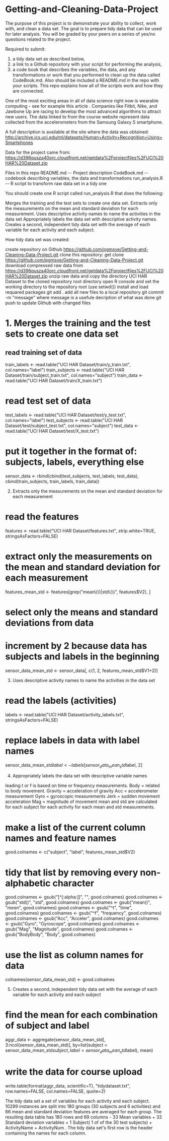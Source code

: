# Getting-and-Cleaning-Data-Project
The purpose of this project is to demonstrate your ability to collect, work with, and clean a data set.
The goal is to prepare tidy data that can be used for later analysis. You will be graded by your peers on a series of yes/no questions related to the project.

Required to submit: 
1) a tidy data set as described below, 
2) a link to a Github repository with your script for performing the analysis,
3) a code book that describes the variables, the data, and any transformations or work that you performed to clean up the data called CodeBook.md. 
Also should be included a README.md in the repo with your scripts. This repo explains how all of the scripts work and how they are connected.  

One of the most exciting areas in all of data science right now is wearable computing - see for example this article . Companies like Fitbit, Nike, and Jawbone Up are racing to develop the most advanced algorithms to attract new users. The data linked to from the course website represent data collected from the accelerometers from the Samsung Galaxy S smartphone. 

A full description is available at the site where the data was obtained:
http://archive.ics.uci.edu/ml/datasets/Human+Activity+Recognition+Using+Smartphones

Data for the project came from:
https://d396qusza40orc.cloudfront.net/getdata%2Fprojectfiles%2FUCI%20HAR%20Dataset.zip 

Files in this repo
  README.md      -- Project description
  CodeBook.md    -- codebook describing variables, the data and transformations
  run_analysis.R -- R script to transform raw data set in a tidy one

You should create one R script called run_analysis.R that does the following:

  Merges the training and the test sets to create one data set.
  Extracts only the measurements on the mean and standard deviation for each measurement.
  Uses descriptive activity names to name the activities in the data set
  Appropriately labels the data set with descriptive activity names.
  Creates a second, independent tidy data set with the average of each variable for each activity and each subject.

How tidy data set was created:

  create repository on Github https://github.com/pgmsve/Getting-and-Cleaning-Data-Project.git
  clone this repository: get clone https://github.com/pgmsve/Getting-and-Cleaning-Data-Project.git
  download compressed raw data from https://d396qusza40orc.cloudfront.net/getdata%2Fprojectfiles%2FUCI%20HAR%20Dataset.zip
  unzip raw data and copy the directory UCI HAR Dataset to the cloned repository root directory
  open R console and set the working directory to the repository root (use setwd())
  install and load requared packages
  git add . add all new files to a local repository
  git commit -m "message" where message is a usefule decription of what was done
  git push  to update Github with changed files
  
  
# 1. Merges the training and the test sets to create one data set

## read training set of data
train_labels   <- read.table("UCI HAR Dataset/train/y_train.txt", col.names="label")
train_subjects <- read.table("UCI HAR Dataset/train/subject_train.txt", col.names="subject")
train_data     <- read.table("UCI HAR Dataset/train/X_train.txt")

# read test set of data
test_labels   <- read.table("UCI HAR Dataset/test/y_test.txt", col.names="label")
test_subjects <- read.table("UCI HAR Dataset/test/subject_test.txt", col.names="subject")
test_data     <- read.table("UCI HAR Dataset/test/X_test.txt")

# put it together in the format of: subjects, labels, everything else
sensor_data <- rbind(cbind(test_subjects, test_labels, test_data),
                     cbind(train_subjects, train_labels, train_data))

2. Extracts only the measurements on the mean and standard deviation for each measurement

# read the features
features <- read.table("UCI HAR Dataset/features.txt", strip.white=TRUE, stringsAsFactors=FALSE)

# extract only the measurements on the mean and standard deviation for each measurement
features_mean_std <- features[grep("mean\\(\\)|std\\(\\)", features$V2), ]

# select only the means and standard deviations from data
# increment by 2 because data has subjects and labels in the beginning
sensor_data_mean_std <- sensor_data[, c(1, 2, features_mean_std$V1+2)]

3. Uses descriptive activity names to name the activities in the data set

# read the labels (activities)
labels <- read.table("UCI HAR Dataset/activity_labels.txt", stringsAsFactors=FALSE)

# replace labels in data with label names
sensor_data_mean_std$label <- labels[sensor_data_mean_std$label, 2]

4. Appropriately labels the data set with descriptive variable names

  leading t or f is based on time or frequency measurements.
  Body = related to body movement.
  Gravity = acceleration of gravity
  Acc = accelerometer measurement
  Gyro = gyroscopic measurements
  Jerk = sudden movement acceleration
  Mag = magnitude of movement
  mean and std are calculated for each subject for each activity for each mean and std measurements. 
  
# make a list of the current column names and feature names
good.colnames <- c("subject", "label", features_mean_std$V2)

# tidy that list by removing every non-alphabetic character
good.colnames <- gsub("[^[:alpha:]]", "", good.colnames)
good.colnames <- gsub("std()", "_std_", good.colnames)
good.colnames <- gsub("mean()", "_mean_", good.colnames)
good.colnames <- gsub("^t", "time", good.colnames)
good.colnames <- gsub("^f", "frequency", good.colnames)
good.colnames <- gsub("Acc", "Acceler", good.colnames)
good.colnames <- gsub("Gyro", "Gyroscope", good.colnames)
good.colnames <- gsub("Mag", "Magnitude", good.colnames)
good.colnames <- gsub("BodyBody", "Body", good.colnames)

# use the list as column names for data
colnames(sensor_data_mean_std) <- good.colnames

5. Creates a second, independent tidy data set with the average of each variable for each activity and each subject

# find the mean for each combination of subject and label
aggr_data <- aggregate(sensor_data_mean_std[, 3:ncol(sensor_data_mean_std)],
                       by=list(subject = sensor_data_mean_std$subject, 
                               label = sensor_data_mean_std$label),
                       mean)

# write the data for course upload
write.table(format(aggr_data, scientific=T), "tidydataset.txt", row.names=FALSE, col.names=FALSE, quote=2)

The tidy data set a set of variables for each activity and each subject. 
10299 instances are split into 180 groups (30 subjects and 6 activities) and 66 mean and standard deviation features are averaged for each group. The resulting data table has 
180 rows and 69 columns - 33 Mean variables + 33 Standard deviation variables + 1 Subject( 1 of of the 30 test subjects) + 
ActivityName + ActivityNum . 
The tidy data set's first row is the header containing the names for each column.
 
  
  



